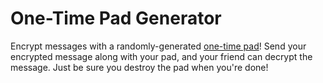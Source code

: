 # One-Time Pad Generator

Encrypt messages with a randomly-generated [one-time pad](https://en.wikipedia.org/wiki/One-time_pad)! Send your encrypted message along with your pad,
and your friend can decrypt the message. Just be sure you destroy the pad when you're done!